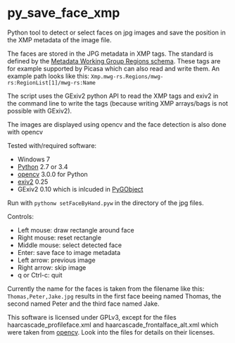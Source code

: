 # py_save_face_xmp
Python tool to detect or select faces on jpg images and save the position in the XMP metadata of the image file.

The faces are stored in the JPG metadata in XMP tags. The standard is defined by the [Metadata Working Group Regions schema](http://exiv2.org/tags-xmp-mwg-rs.html). These tags are for example supported by Picasa which can also read and write them. An example path looks like this: `Xmp.mwg-rs.Regions/mwg-rs:RegionList[1]/mwg-rs:Name`

The script uses the GExiv2 python API to read the XMP tags and exiv2 in the command line to write the tags (because writing XMP arrays/bags is not possible with GExiv2).

The images are displayed using opencv and the face detection is also done with opencv


Tested with/required software:
 * Windows 7
 * [Python](https://www.python.org/downloads/release/python-27/) 2.7 or 3.4
 * [opencv](https://github.com/Itseez/opencv) 3.0.0 for Python
 * [exiv2](http://www.exiv2.org/)  0.25
 * GExiv2 0.10 which is inlcuded in [PyGObject](http://pygtk.org)


 
Run with `pythonw setFaceByHand.pyw` in the directory of the jpg files.

Controls:
 * Left mouse:      draw rectangle around face
 * Right mouse:     reset rectangle
 * Middle mouse:    select detected face
 * Enter:           save face to image metadata
 * Left arrow:      previous image
 * Right arrow:     skip image
 * q or Ctrl-c:     quit

Currently the name for the faces is taken from the filename like this: `Thomas,Peter,Jake.jpg` results in the first face beeing named Thomas, the second named Peter and the third face named Jake.



This software is licensed under GPLv3, except for the files haarcascade_profileface.xml and haarcascade_frontalface_alt.xml which were taken from [opencv](https://github.com/Itseez/opencv/tree/master/data/haarcascades). Look into the files for details on their licenses.
